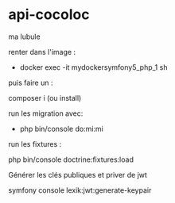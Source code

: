 # api-cocoloc
ma lubule


renter dans l'image :

- docker exec -it mydockersymfony5_php_1 sh

puis faire un :

composer i (ou install)

run les migration avec:

- php bin/console do:mi:mi

run les fixtures :

php bin/console doctrine:fixtures:load

Générer les clés publiques et priver de jwt 

symfony console lexik:jwt:generate-keypair